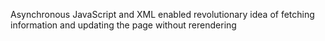 Asynchronous JavaScript and XML enabled revolutionary idea of fetching information and updating the page without rerendering 